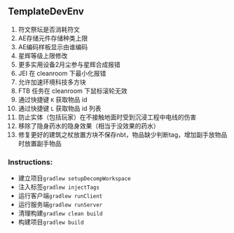 ## TemplateDevEnv

1. 符文祭坛是否消耗符文
2. AE存储元件存储种类上限
3. AE编码样板显示由谁编码
4. 星辉等级上限修改
5. 更多实用设备2月尘参与星辉合成报错
6. JEI 在 cleanroom 下最小化报错
7. 允许加速环境科技多方块
8. FTB 任务在 cleanroom 下鼠标滚轮无效
9. 通过快捷键 `K` 获取物品 id
10. 通过快捷键 `L` 获取物品 id 列表
11. 防止实体（包括玩家）在不接触地面时受到沉浸工程中电线的伤害
12. 移除了隐身药水的隐身效果（相当于没效果的药水）
13. 修复更好的建筑之杖放置方块不保存nbt，物品缺少判断tag，增加副手放物品时放置副手物品

### Instructions:

* 建立项目`gradlew setupDecompWorkspace`
* 注入标签`gradlew injectTags`
* 运行客户端`gradlew runClient`
* 运行服务端`gradlew runServer`
* 清理构建`gradlew clean build`
* 构建项目`gradlew build`